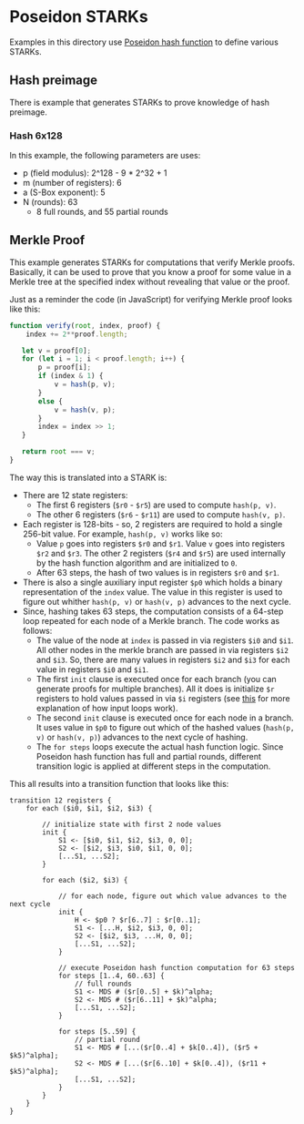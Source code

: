 # Poseidon STARKs

Examples in this directory use [Poseidon hash function](https://eprint.iacr.org/2019/458.pdf) to define various STARKs.

## Hash preimage
There is example that generates STARKs to prove knowledge of hash preimage.

### Hash 6x128

In this example, the following parameters are uses:
 * p (field modulus): 2^128 - 9 * 2^32 + 1
 * m (number of registers): 6
 * a (S-Box exponent): 5
 * N (rounds): 63
   * 8 full rounds, and 55 partial rounds

 ## Merkle Proof
 This example generates STARKs for computations that verify Merkle proofs. Basically, it can be used to prove that you know a proof for some value in a Merkle tree at the specified index without revealing that value or the proof.

 Just as a reminder the code (in JavaScript) for verifying Merkle proof looks like this:
 ```JavaScript
 function verify(root, index, proof) {
     index += 2**proof.length;

    let v = proof[0];
    for (let i = 1; i < proof.length; i++) {
        p = proof[i];
        if (index & 1) {
            v = hash(p, v);
        }
        else {
            v = hash(v, p);
        }
        index = index >> 1;
    }

    return root === v;
 }
 ```
The way this is translated into a STARK is:

* There are 12 state registers:
  * The first 6 registers (`$r0` - `$r5`) are used to compute `hash(p, v)`.
  * The other 6 registers (`$r6` - `$r11`) are used to compute `hash(v, p)`.
* Each register is 128-bits - so, 2 registers are required to hold a single 256-bit value. For example, `hash(p, v)` works like so:
  * Value `p` goes into registers `$r0` and `$r1`. Value `v` goes into registers `$r2` and `$r3`. The other 2 registers (`$r4` and `$r5`) are used internally by the hash function algorithm and are initialized to `0`.
  * After 63 steps, the hash of two values is in registers `$r0` and `$r1`.
* There is also a single auxiliary input register `$p0` which holds a binary representation of the `index` value. The value in this register is used to figure out whither `hash(p, v)` or `hash(v, p)` advances to the next cycle.
* Since, hashing takes 63 steps, the computation consists of a 64-step loop repeated for each node of a Merkle branch. The code works as follows:
  * The value of the node at `index` is passed in via registers `$i0` and `$i1`. All other nodes in the merkle branch are passed in via registers `$i2` and `$i3`. So, there are many values in registers `$i2` and `$i3` for each value in registers `$i0` and `$i1`.
  * The first `init` clause is executed once for each branch (you can generate proofs for multiple branches). All it does is initialize `$r` registers to hold values passed in via `$i` registers (see [this](https://github.com/GuildOfWeavers/AirScript#nested-input-loops) for more explanation of how input loops work).
  * The second `init` clause is executed once for each node in a branch. It uses value in `$p0` to figure out which of the hashed values (`hash(p, v)` or `hash(v, p)`) advances to the next cycle of hashing.
  * The `for steps` loops execute the actual hash function logic. Since Poseidon hash function has full and partial rounds, different transition logic is applied at different steps in the computation.

This all results into a transition function that looks like this:
```
transition 12 registers {
    for each ($i0, $i1, $i2, $i3) {

        // initialize state with first 2 node values
        init {
            S1 <- [$i0, $i1, $i2, $i3, 0, 0];
            S2 <- [$i2, $i3, $i0, $i1, 0, 0];
            [...S1, ...S2];
        }

        for each ($i2, $i3) {

            // for each node, figure out which value advances to the next cycle
            init {
                H <- $p0 ? $r[6..7] : $r[0..1];
                S1 <- [...H, $i2, $i3, 0, 0];
                S2 <- [$i2, $i3, ...H, 0, 0];
                [...S1, ...S2];
            }

            // execute Poseidon hash function computation for 63 steps
            for steps [1..4, 60..63] {
                // full rounds
                S1 <- MDS # ($r[0..5] + $k)^alpha;
                S2 <- MDS # ($r[6..11] + $k)^alpha;
                [...S1, ...S2];
            }

            for steps [5..59] {
                // partial round
                S1 <- MDS # [...($r[0..4] + $k[0..4]), ($r5 + $k5)^alpha];	
                S2 <- MDS # [...($r[6..10] + $k[0..4]), ($r11 + $k5)^alpha];
                [...S1, ...S2];
            }
        }
    }
}
```